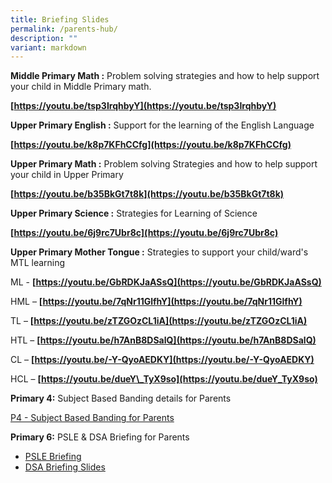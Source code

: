 ```yaml
---
title: Briefing Slides
permalink: /parents-hub/
description: ""
variant: markdown
---
```

**Middle Primary Math :**
Problem solving strategies and how to help support your child in Middle Primary math.

**[https://youtu.be/tsp3IrqhbyY](https://youtu.be/tsp3IrqhbyY)**

**Upper Primary English :**
Support for the learning of the English Language

**[https://youtu.be/k8p7KFhCCfg](https://youtu.be/k8p7KFhCCfg)**

**Upper Primary Math :**
Problem solving Strategies and how to help support your child in Upper Primary

**[https://youtu.be/b35BkGt7t8k](https://youtu.be/b35BkGt7t8k)**

**Upper Primary Science :**
Strategies for Learning of Science

**[https://youtu.be/6j9rc7Ubr8c](https://youtu.be/6j9rc7Ubr8c)**

**Upper Primary Mother Tongue :**
Strategies to support your child/ward's MTL learning

ML - **[https://youtu.be/GbRDKJaASsQ](https://youtu.be/GbRDKJaASsQ)**

HML – **[https://youtu.be/7qNr11GlfhY](https://youtu.be/7qNr11GlfhY)**

TL – **[https://youtu.be/zTZGOzCL1iA](https://youtu.be/zTZGOzCL1iA)**

HTL – **[https://youtu.be/h7AnB8DSalQ](https://youtu.be/h7AnB8DSalQ)**

CL – **[https://youtu.be/-Y-QyoAEDKY](https://youtu.be/-Y-QyoAEDKY)**

HCL – **[https://youtu.be/dueY\_TyX9so](https://youtu.be/dueY_TyX9so)**

**Primary 4:**
Subject Based Banding details for Parents

[P4 - Subject Based Banding for Parents](/files/P4_SBB.pdf)

**Primary 6:**
PSLE & DSA Briefing for Parents

* [PSLE Briefing](https://sites.google.com/moe.edu.sg/wgps-2021pslebriefing/home) 
*   [DSA Briefing Slides](https://youtu.be/kFgnFLu8pfc)